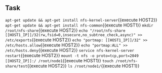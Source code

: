 


## Task

`apt-get update && apt-get install nfs-kernel-server`{{execute HOST2}}
`apt-get update && apt-get install nfs-common`{{execute HOST1}}
`mkdir /root/nfs-share`{{execute HOST2}}
`echo "/root/nfs-share [[HOST1_IP]]/32(rw,fsid=0,insecure,no_subtree_check,async)" >> /etc/exports`{{execute HOST2}}
`echo "portmap: [[HOST1_IP]]/32" >> /etc/hosts.allow`{{execute HOST2}}
`echo "portmap:ALL" >> /etc/hosts.deny`{{execute HOST2}}
`service nfs-kernel-server restart`{{execute HOST2}}
`mount -t nfs -o proto=tcp,port=2049 [[HOST2_IP]]:/ /root/node1`{{execute HOST1}}
`touch /root/nfs-share/test`{{execute HOST2}}
`ls /root/node1/`{{execute HOST1}}

